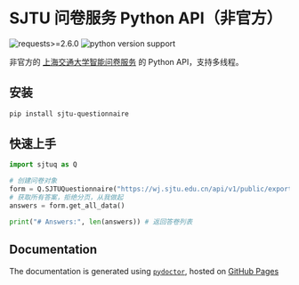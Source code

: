 # SJTU 问卷服务 Python API（非官方）

![requests>=2.6.0](https://img.shields.io/badge/requests-%3E%3D2.6.0-yellowgreen) ![python version support](https://img.shields.io/pypi/pyversions/requests)

非官方的 [上海交通大学智能问卷服务](https://wj.sjtu.edu.cn/) 的 Python API，支持多线程。

## 安装

```bash
pip install sjtu-questionnaire
```

## 快速上手

```python
import sjtuq as Q

# 创建问卷对象
form = Q.SJTUQuestionnaire("https://wj.sjtu.edu.cn/api/v1/public/export/83f581b4cfd3be8897bcabb23b25ef30/json")
# 获取所有答案，拒绝分页，从我做起
answers = form.get_all_data()

print("# Answers:", len(answers)) # 返回答卷列表
```

## Documentation

The documentation is generated using [`pydoctor`](https://github.com/twisted/pydoctor), hosted on [GitHub Pages](https://gennadiyev.github.io/sjtu-questionnaire/index.html) 

